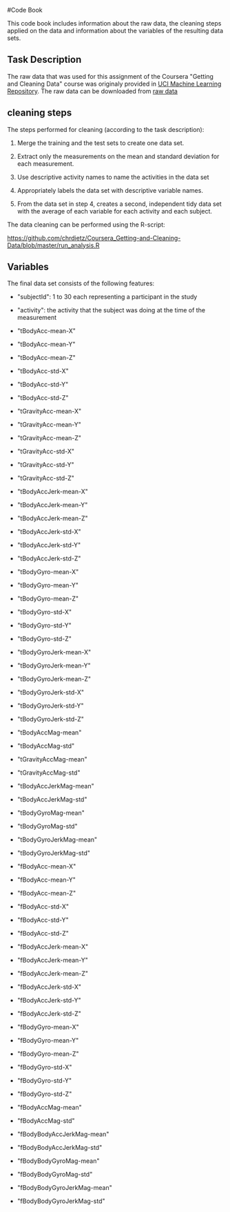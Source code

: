 #Code Book


This code book includes information about the raw data, the cleaning steps applied on the data and information about the variables of the resulting data sets.

## Task Description


The raw data that was used for this assignment of the Coursera "Getting and Cleaning Data" course was originaly provided in [UCI Machine Learning Repository](http://archive.ics.uci.edu/ml/datasets/Human+Activity+Recognition+Using+Smartphones). The raw data can be downloaded from [raw data](https://d396qusza40orc.cloudfront.net/getdata%2Fprojectfiles%2FUCI%20HAR%20Dataset.zip)

## cleaning steps

The steps performed for cleaning (according to the task description):

1. Merge the training and the test sets to create one data set.
2. Extract only the measurements on the mean and standard deviation for each measurement. 
3. Use descriptive activity names to name the activities in the data set
4. Appropriately labels the data set with descriptive variable names. 

5. From the data set in step 4, creates a second, independent tidy data set with the average of each variable for each activity and each subject.


The data cleaning can be performed using the R-script:

https://github.com/chrdietz/Coursera_Getting-and-Cleaning-Data/blob/master/run_analysis.R



## Variables

The final data set consists of the following features:


- "subjectId": 1 to 30 each representing a participant in the study
- "activity": the activity that the subject was doing at the time of the measurement

- "tBodyAcc-mean-X" 
- "tBodyAcc-mean-Y" 
- "tBodyAcc-mean-Z" 
- "tBodyAcc-std-X"
- "tBodyAcc-std-Y" 
- "tBodyAcc-std-Z" 

- "tGravityAcc-mean-X" 
- "tGravityAcc-mean-Y" 
- "tGravityAcc-mean-Z" 
- "tGravityAcc-std-X" 
- "tGravityAcc-std-Y" 
- "tGravityAcc-std-Z" 

- "tBodyAccJerk-mean-X" 
- "tBodyAccJerk-mean-Y" 
- "tBodyAccJerk-mean-Z" 
- "tBodyAccJerk-std-X" 
- "tBodyAccJerk-std-Y" 
- "tBodyAccJerk-std-Z"

- "tBodyGyro-mean-X" 
- "tBodyGyro-mean-Y" 
- "tBodyGyro-mean-Z" 
- "tBodyGyro-std-X" 
- "tBodyGyro-std-Y" 
- "tBodyGyro-std-Z" 

- "tBodyGyroJerk-mean-X" 
- "tBodyGyroJerk-mean-Y" 
- "tBodyGyroJerk-mean-Z" 
- "tBodyGyroJerk-std-X" 
- "tBodyGyroJerk-std-Y" 
- "tBodyGyroJerk-std-Z" 

- "tBodyAccMag-mean" 
- "tBodyAccMag-std" 

- "tGravityAccMag-mean" 
- "tGravityAccMag-std" 

- "tBodyAccJerkMag-mean" 
- "tBodyAccJerkMag-std" 

- "tBodyGyroMag-mean"
- "tBodyGyroMag-std" 

- "tBodyGyroJerkMag-mean" 
- "tBodyGyroJerkMag-std" 

- "fBodyAcc-mean-X" 
- "fBodyAcc-mean-Y" 
- "fBodyAcc-mean-Z" 

- "fBodyAcc-std-X" 
- "fBodyAcc-std-Y" 
- "fBodyAcc-std-Z" 

- "fBodyAccJerk-mean-X" 
- "fBodyAccJerk-mean-Y" 
- "fBodyAccJerk-mean-Z" 
- "fBodyAccJerk-std-X" 
- "fBodyAccJerk-std-Y" 
- "fBodyAccJerk-std-Z" 

- "fBodyGyro-mean-X" 
- "fBodyGyro-mean-Y" 

- "fBodyGyro-mean-Z" 
- "fBodyGyro-std-X" 

- "fBodyGyro-std-Y" 
- "fBodyGyro-std-Z"

- "fBodyAccMag-mean" 
- "fBodyAccMag-std" 

- "fBodyBodyAccJerkMag-mean" 
- "fBodyBodyAccJerkMag-std" 

- "fBodyBodyGyroMag-mean" 
- "fBodyBodyGyroMag-std" 

- "fBodyBodyGyroJerkMag-mean"
- "fBodyBodyGyroJerkMag-std"